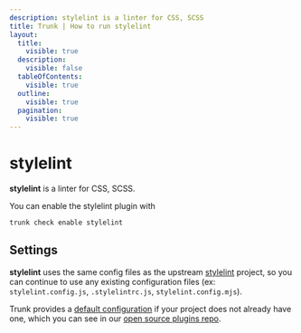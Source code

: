 ```yaml
---
description: stylelint is a linter for CSS, SCSS
title: Trunk | How to run stylelint
layout:
  title:
    visible: true
  description:
    visible: false
  tableOfContents:
    visible: true
  outline:
    visible: true
  pagination:
    visible: true
---
```


# stylelint

**stylelint** is a linter for CSS, SCSS.

You can enable the stylelint plugin with

```shell
trunk check enable stylelint
```

## Settings


**stylelint** uses the same config files as the
upstream [stylelint](https://github.com/stylelint/stylelint#readme) project, so you can continue to use any
existing configuration files (ex: `stylelint.config.js`, `.stylelintrc.js`, `stylelint.config.mjs`).
    

Trunk provides a [default configuration](https://github.com/trunk-io/plugins/tree/main/linters/stylelint) if your project does not already have one,
which you can see in our [open source plugins repo](https://github.com/trunk-io/plugins/tree/main).
